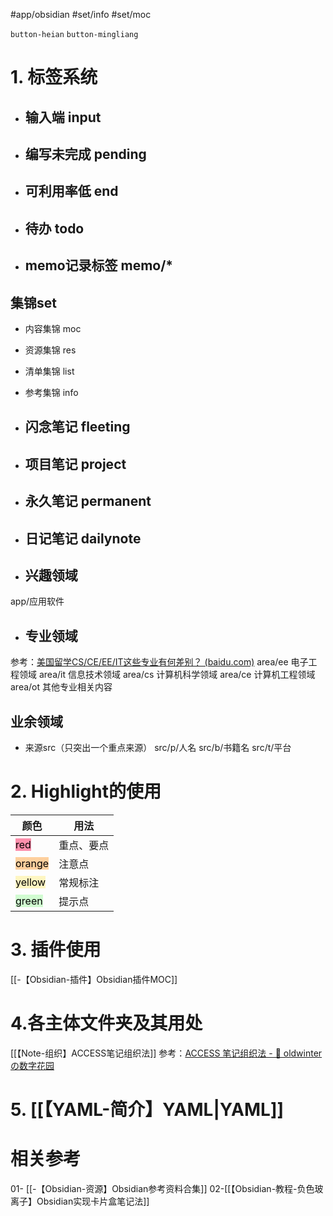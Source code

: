 #app/obsidian #set/info #set/moc 

`button-heian` `button-mingliang`

# 1. 标签系统
* ## 输入端 input
* ## 编写未完成 pending
* ## 可利用率低 end
* ## 待办 todo
* ## memo记录标签 memo/*

## 集锦set
* 内容集锦 moc
* 资源集锦 res
* 清单集锦 list
* 参考集锦 info

* ## 闪念笔记 fleeting
* ## 项目笔记 project
* ## 永久笔记 permanent
* ## 日记笔记 dailynote

* ## 兴趣领域
app/应用软件

* ## 专业领域
参考：[美国留学CS/CE/EE/IT这些专业有何差别？ (baidu.com)](https://baijiahao.baidu.com/s?id=1709210109948267273&wfr=spider&for=pc)
area/ee 电子工程领域
area/it 信息技术领域
area/cs 计算机科学领域
area/ce 计算机工程领域
area/ot 其他专业相关内容

## 业余领域
* 来源src（只突出一个重点来源）
src/p/人名
src/b/书籍名
src/t/平台

# 2. Highlight的使用
| 颜色                                               | 用法       |
| -------------------------------------------------- | ---------- |
| <mark style="background: #FF5582A6;">red</mark>    | 重点、要点 |
| <mark style="background: #FFB86CA6;">orange</mark> | 注意点     |
| <mark style="background: #FFF3A3A6;">yellow</mark> | 常规标注   |
| <mark style="background: #BBFABBA6;">green</mark>  | 提示点           |
# 3.  插件使用
[[-【Obsidian-插件】Obsidian插件MOC]]

# 4.各主体文件夹及其用处
[[【Note-组织】ACCESS笔记组织法]]
参考：[ACCESS 笔记组织法 - 🌲 oldwinterの数字花园](https://oldwinter.top/Cards/%E6%B0%B8%E4%B9%85%E7%AC%94%E8%AE%B0/ACCESS+%E7%AC%94%E8%AE%B0%E7%BB%84%E7%BB%87%E6%B3%95)

# 5. [[【YAML-简介】YAML|YAML]]

# 相关参考
01- [[-【Obsidian-资源】Obsidian参考资料合集]]
02-[[【Obsidian-教程-负色玻离子】Obsidian实现卡片盒笔记法]]



